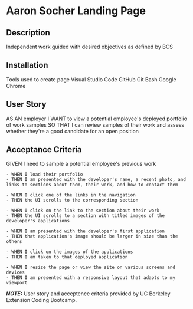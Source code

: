# Aaron Socher Landing Page

## Description

Independent work guided with desired objectives as defined by BCS

## Installation

Tools used to create page
        Visual Studio Code
        GitHub
        Git Bash
        Google Chrome

## User Story

AS AN employer
I WANT to view a potential employee's deployed portfolio of work samples
SO THAT I can review samples of their work and assess whether they're a good candidate for an open position

## Acceptance Criteria

GIVEN I need to sample a potential employee's previous work
    
    - WHEN I load their portfolio
    - THEN I am presented with the developer's name, a recent photo, and links to sections about them, their work, and how to contact them

    - WHEN I click one of the links in the navigation
    - THEN the UI scrolls to the corresponding section
  
    - WHEN I click on the link to the section about their work
    - THEN the UI scrolls to a section with titled images of the developer's applications
 
    - WHEN I am presented with the developer's first application
    - THEN that application's image should be larger in size than the others

    - WHEN I click on the images of the applications
    - THEN I am taken to that deployed application
  
    - WHEN I resize the page or view the site on various screens and devices
    - THEN I am presented with a responsive layout that adapts to my viewport 

**_NOTE:_** User story and acceptence criteria provided by UC Berkeley Extension Coding Bootcamp.